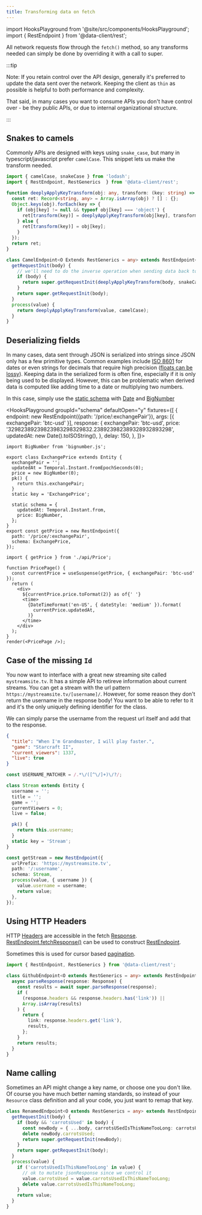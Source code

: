 ```yaml
---
title: Transforming data on fetch
---
```


import HooksPlayground from '@site/src/components/HooksPlayground';
import { RestEndpoint } from '@data-client/rest';

All network requests flow through the `fetch()` method, so any transforms needed can simply
be done by overriding it with a call to super.

:::tip

Note: If you retain control over the API design, generally it's preferred to
update the data sent over the network. Keeping the client as `thin` as possible
is helpful to both performance and complexity.

That said, in many cases you want to consume APIs you don't have control over -
be they public APIs, or due to internal organizational structure.

:::

## Snakes to camels

Commonly APIs are designed with keys using `snake_case`, but many in typescript/javascript
prefer `camelCase`. This snippet lets us make the transform needed.

```typescript title="CamelResource.ts"
import { camelCase, snakeCase } from 'lodash';
import { RestEndpoint, RestGenerics  } from '@data-client/rest';

function deeplyApplyKeyTransform(obj: any, transform: (key: string) => string) {
  const ret: Record<string, any> = Array.isArray(obj) ? [] : {};
  Object.keys(obj).forEach(key => {
    if (obj[key] != null && typeof obj[key] === 'object') {
      ret[transform(key)] = deeplyApplyKeyTransform(obj[key], transform);
    } else {
      ret[transform(key)] = obj[key];
    }
  });
  return ret;
}

class CamelEndpoint<O Extends RestGenerics = any> extends RestEndpoint<O> {
  getRequestInit(body) {
    // we'll need to do the inverse operation when sending data back to the server
    if (body) {
      return super.getRequestInit(deeplyApplyKeyTransform(body, snakeCase));
    }
    return super.getRequestInit(body);
  }
  process(value) {
    return deeplyApplyKeyTransform(value, camelCase);
  }
}
```

## Deserializing fields

In many cases, data sent through JSON is serialized into strings since JSON
only has a few primitive types. Common examples include [ISO 8601](https://en.wikipedia.org/wiki/ISO_8601)
for dates or even strings for decimals that require high precision ([floats can be lossy](https://floating-point-gui.de/)).
Keeping data in the serialized form is often fine, especially if it is only being used to
be displayed. However, this can be problematic when derived data is computed like adding time to a date
or multiplying two numbers.

In this case, simply use the [static schema](api/Entity.md#schema) with [Date](https://developer.mozilla.org/en-US/docs/Web/JavaScript/Reference/Global_Objects/Date) and [BigNumber](https://github.com/MikeMcl/bignumber.js)

<HooksPlayground groupId="schema" defaultOpen="y" fixtures={[
{
endpoint: new RestEndpoint({path: '/price/:exchangePair'}),
args: [{ exchangePair: 'btc-usd' }],
response: {
exchangePair: 'btc-usd',
price: '32982389239823983298329832.238923982389328932893298',
updatedAt: new Date().toISOString(),
},
delay: 150,
},
]}>

```tsx title="api/Price.ts"
import BigNumber from 'bignumber.js';

export class ExchangePrice extends Entity {
  exchangePair = '';
  updatedAt = Temporal.Instant.fromEpochSeconds(0);
  price = new BigNumber(0);
  pk() {
    return this.exchangePair;
  }
  static key = 'ExchangePrice';

  static schema = {
    updatedAt: Temporal.Instant.from,
    price: BigNumber,
  };
}
export const getPrice = new RestEndpoint({
  path: '/price/:exchangePair',
  schema: ExchangePrice,
});
```

```tsx title="PricePage.tsx"
import { getPrice } from './api/Price';

function PricePage() {
  const currentPrice = useSuspense(getPrice, { exchangePair: 'btc-usd' });
  return (
    <div>
      ${currentPrice.price.toFormat(2)} as of{' '}
      <time>
        {DateTimeFormat('en-US', { dateStyle: 'medium' }).format(
          currentPrice.updatedAt,
        )}
      </time>
    </div>
  );
}
render(<PricePage />);
```

</HooksPlayground>

## Case of the missing `Id`

You now want to interface with a great new streaming site called `mystreamsite.tv`. It has
a simple API to retireve information about current streams. You can get a stream with the
url pattern `https://mystreamsite.tv/[username]/`. However, for some reason they don't
return the username in the response body! You want to be able to refer to it and it's
the only uniquely defining identifier for the class.

We can simply parse the username from the request url itself and add that to the
response.

```json title="GET https://mystreamsite.tv/ntucker/"
{
  "title": "When I'm Grandmaster, I will play faster.",
  "game": "Starcraft II",
  "current_viewers": 1337,
  "live": true
}
```

```typescript title="api/Stream.ts"
const USERNAME_MATCHER = /.*\/([^\/]+)\/?/;

class Stream extends Entity {
  username = '';
  title = '';
  game = '';
  currentViewers = 0;
  live = false;

  pk() {
    return this.username;
  }
  static key = 'Stream';
}

const getStream = new RestEndpoint({
  urlPrefix: 'https://mystreamsite.tv',
  path: '/:username',
  schema: Stream,
  process(value, { username }) {
    value.username = username;
    return value;
  },
});
```

## Using HTTP Headers

HTTP [Headers](https://developer.mozilla.org/en-US/docs/Web/API/Headers) are accessible in the fetch
[Response](https://developer.mozilla.org/en-US/docs/Web/API/Response). [RestEndpoint.fetchResponse()](../api/RestEndpoint.md#fetchResponse)
can be used to construct [RestEndpoint](../api/RestEndpoint.md).

Sometimes this is used for cursor based [pagination](./pagination.md#tokens-in-http-headers).

```typescript
import { RestEndpoint, RestGenerics } from '@data-client/rest';

class GithubEndpoint<O extends RestGenerics = any> extends RestEndpoint<O> {
  async parseResponse(response: Response) {
    const results = await super.parseResponse(response);
    if (
      (response.headers && response.headers.has('link')) ||
      Array.isArray(results)
    ) {
      return {
        link: response.headers.get('link'),
        results,
      };
    }
    return results;
  }
}
```

## Name calling

Sometimes an API might change a key name, or choose one you don't like. Of course
you have much better naming standards, so instead of your `Resource` class definition
and all your code, you just want to remap that key.

```typescript title="ArticleResource.ts"
class RenamedEndpoint<O extends RestGenerics = any> extends RestEndpoint<O> {
  getRequestInit(body) {
    if (body && 'carrotsUsed' in body) {
      const newBody = { ...body, carrotsUSedIsThisNameTooLong: carrotsUsed };
      delete newBody.carrotsUsed;
      return super.getRequestInit(newBody);
    }
    return super.getRequestInit(body);
  }
  process(value) {
    if ('carrotsUsedIsThisNameTooLong' in value) {
      // ok to mutate jsonResponse since we control it
      value.carrotsUsed = value.carrotsUsedIsThisNameTooLong;
      delete value.carrotsUsedIsThisNameTooLong;
    }
    return value;
  }
}
```
